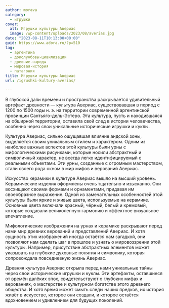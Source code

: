 ```yaml
---
author: morava
category:
  - игрушки
cover:
  alt: Игрушки культуры Авериас
  image: /wp-content/uploads/2023/08/averias.jpg
date: "2023-08-11T10:13:00+00:00"
guid: https://www.adora.ru/?p=510
tag:
  - аргентина
  - доколумбовы-цивилизации
  - древние-народы
  - мировая-история
  - патагония
title: Игрушки культуры Авериас
url: /igrushki-kultury-averias/

---
```

В глубокой дали времени и пространства раскрывается удивительный артефакт древности — культура Авериас, существовавшая в период с 1200 по 1500 годы н. э. на территории современной аргентинской провинции Сантьяго-дель-Эстеро. Эта культура, пусть и находившаяся на обширной территории, оставила свой след в истории человечества, особенно через свои уникальные исторические игрушки и куклы.

Культура Авериас, сильно ощущавшая влияние андской зоны, выделяется своим уникальным стилем и характером. Одним из наиболее важных аспектов этой культуры были урны с мифологическими рисунками, которые носили абстрактный и символичный характер, не всегда легко идентифицируемый с реальными объектами. Эти урны, созданные с огромным мастерством, стали своего рода окном в мир мифов и верований Авериас.

Искусство керамики в культуре Авериас вышло на высший уровень. Керамические изделия оформлены очень тщательно и изысканно. Они восхищают своими формами и орнаментами, придавая им своеобразное выражение. Одной из замечательных особенностей этой культуры были яркие и живые цвета, используемые на керамике. Основные цвета включали красный, чёрный, белый и кремовый, которые создавали великолепную гармонию и эффектное визуальное впечатление.

Мифологические изображения на урнах и керамике раскрывают перед нами мир древних верований и представлений Авериас. И хотя сущность этих изображений иногда остаётся нам загадкой, они позволяют нам сделать шаг в прошлое и узнать о мировоззрении этой культуры. Например, присутствие абстрактных элементов может указывать на глубокие духовные понятия и символику, которая сопровождала повседневную жизнь Авериас.

Древняя культура Авериас открыла перед нами уникальные тайны через свои исторические игрушки и куклы. Эти артефакты, оставшиеся от времён далёких эпох, свидетельствуют о глубоких мифах и верованиях, о мастерстве и культурном богатстве этого древнего общества. И хотя время может смыть следы наших предков, их история живёт в искусстве, которое они создали, и которое остаётся вдохновением и удивлением для будущих поколений.
